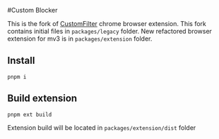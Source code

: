 #Custom Blocker

This is the fork of [CustomFilter](https://github.com/maripo/CustomFilter) chrome browser extension. This fork contains initial files in `packages/legacy` folder. New refactored browser extension for mv3 is in `packages/extension` folder.

## Install
```
pnpm i
```

## Build extension
```
pnpm ext build
```
Extension build will be located in `packages/extension/dist` folder
